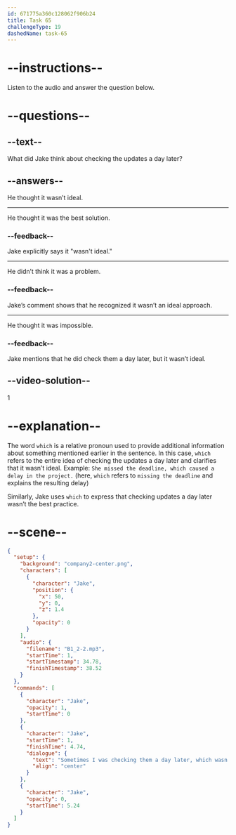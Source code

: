```yaml
---
id: 671775a360c128062f906b24
title: Task 65
challengeType: 19
dashedName: task-65
---
```


<!-- (Audio) Jake: Sometimes I was checking them a day later, which wasn't ideal. -->

# --instructions--

Listen to the audio and answer the question below.

# --questions--

## --text--

What did Jake think about checking the updates a day later?

## --answers--

He thought it wasn’t ideal.

---

He thought it was the best solution.

### --feedback--

Jake explicitly says it "wasn't ideal."

---

He didn’t think it was a problem.

### --feedback--

Jake’s comment shows that he recognized it wasn’t an ideal approach.

---

He thought it was impossible.

### --feedback--

Jake mentions that he did check them a day later, but it wasn’t ideal.

## --video-solution--

1

# --explanation--

The word `which` is a relative pronoun used to provide additional information about something mentioned earlier in the sentence. In this case, `which` refers to the entire idea of checking the updates a day later and clarifies that it wasn’t ideal. Example: `She missed the deadline, which caused a delay in the project.` (here, `which` refers to `missing the deadline` and explains the resulting delay)

Similarly, Jake uses `which` to express that checking updates a day later wasn’t the best practice.

# --scene--

```json
{
  "setup": {
    "background": "company2-center.png",
    "characters": [
      {
        "character": "Jake",
        "position": {
          "x": 50,
          "y": 0,
          "z": 1.4
        },
        "opacity": 0
      }
    ],
    "audio": {
      "filename": "B1_2-2.mp3",
      "startTime": 1,
      "startTimestamp": 34.78,
      "finishTimestamp": 38.52
    }
  },
  "commands": [
    {
      "character": "Jake",
      "opacity": 1,
      "startTime": 0
    },
    {
      "character": "Jake",
      "startTime": 1,
      "finishTime": 4.74,
      "dialogue": {
        "text": "Sometimes I was checking them a day later, which wasn't ideal.",
        "align": "center"
      }
    },
    {
      "character": "Jake",
      "opacity": 0,
      "startTime": 5.24
    }
  ]
}
```
